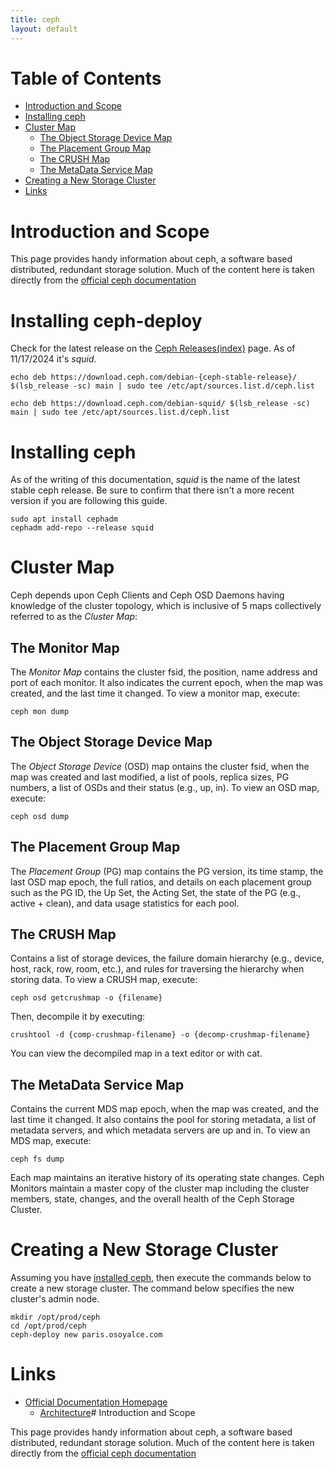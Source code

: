 ```yaml
---
title: ceph
layout: default
---
```


# Table of Contents

* [Introduction and Scope](introduction-and-scope)
* [Installing ceph](#installing-ceph)
* [Cluster Map](#cluster-map)
  * [The Object Storage Device Map](the-object-storage-device-map)
  * [The Placement Group Map](#the-placement-group-map)
  * [The CRUSH Map](#the-crush-map)
  * [The MetaData Service Map](#the-metadata-service-map)
* [Creating a New Storage Cluster](#creating-a-new-storage-cluster)
* [Links](#links)

# Introduction and Scope

This page provides handy information about ceph, a software based distributed, redundant storage solution. Much of the content here is taken directly from the [official ceph documentation](https://docs.ceph.com/en/mimic/)

# Installing ceph-deploy
Check for the latest release on the [Ceph Releases(index)](https://docs.ceph.com/en/latest/releases/) page. As of 11/17/2024 it's *squid*.
```
echo deb https://download.ceph.com/debian-{ceph-stable-release}/ $(lsb_release -sc) main | sudo tee /etc/apt/sources.list.d/ceph.list

echo deb https://download.ceph.com/debian-squid/ $(lsb_release -sc) main | sudo tee /etc/apt/sources.list.d/ceph.list
```

# Installing ceph
As of the writing of this documentation, *squid* is the name of the latest stable ceph release. Be sure to confirm that there isn't a more recent version if you are following this guide.
```
sudo apt install cephadm
cephadm add-repo --release squid
```

# Cluster Map
Ceph depends upon Ceph Clients and Ceph OSD Daemons having knowledge of the cluster topology, which is inclusive of 5 maps collectively referred to as the *Cluster Map*:

## The Monitor Map
The *Monitor Map* contains the cluster fsid, the position, name address and port of each monitor. It also indicates the current epoch, when the map was created, and the last time it changed. To view a monitor map, execute:
```
ceph mon dump
```

## The Object Storage Device Map
The *Object Storage Device* (OSD) map ontains the cluster fsid, when the map was created and last modified, a list of pools, replica sizes, PG numbers, a list of OSDs and their status (e.g., up, in). To view an OSD map, execute:
```
ceph osd dump
```

## The Placement Group Map
The *Placement Group* (PG) map contains the PG version, its time stamp, the last OSD map epoch, the full ratios, and details on each placement group such as the PG ID, the Up Set, the Acting Set, the state of the PG (e.g., active + clean), and data usage statistics for each pool.

## The CRUSH Map
Contains a list of storage devices, the failure domain hierarchy (e.g., device, host, rack, row, room, etc.), and rules for traversing the hierarchy when storing data. To view a CRUSH map, execute:
```
ceph osd getcrushmap -o {filename}
```
Then, decompile it by executing:
```
crushtool -d {comp-crushmap-filename} -o {decomp-crushmap-filename}
```
You can view the decompiled map in a text editor or with cat.

## The MetaData Service Map
Contains the current MDS map epoch, when the map was created, and the last time it changed. It also contains the pool for storing metadata, a list of metadata servers, and which metadata servers are up and in. To view an MDS map, execute:
```
ceph fs dump
```

Each map maintains an iterative history of its operating state changes. Ceph Monitors maintain a master copy of the cluster map including the cluster members, state, changes, and the overall health of the Ceph Storage Cluster.

# Creating a New Storage Cluster

Assuming you have [installed ceph](#installing-ceph), then execute the commands below to create a new storage cluster. The command below specifies the new cluster's admin node.
```
mkdir /opt/prod/ceph
cd /opt/prod/ceph
ceph-deploy new paris.osoyalce.com
```

# Links

* [Official Documentation Homepage](https://docs.ceph.com/en/mimic/)
  * [Architecture](https://docs.ceph.com/en/mimic/architecture/)# Introduction and Scope

This page provides handy information about ceph, a software based distributed, redundant storage solution. Much of the content here is taken directly from the [official ceph documentation](https://docs.ceph.com/en/mimic/)

